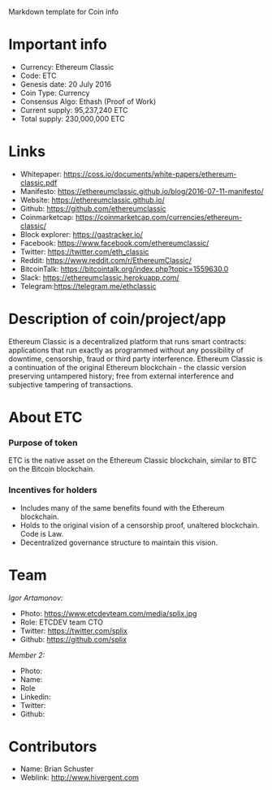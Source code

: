 Markdown template for Coin info

# Important info

+ Currency: Ethereum Classic
+ Code: ETC
+ Genesis date: 20 July 2016
+ Coin Type: Currency
+ Consensus Algo: Ethash (Proof of Work)
+ Current supply: 95,237,240 ETC
+ Total supply: 230,000,000 ETC



# Links

+ Whitepaper: https://coss.io/documents/white-papers/ethereum-classic.pdf
+ Manifesto: https://ethereumclassic.github.io/blog/2016-07-11-manifesto/
+ Website: https://ethereumclassic.github.io/
+ Github: https://github.com/ethereumclassic
+ Coinmarketcap: https://coinmarketcap.com/currencies/ethereum-classic/
+ Block explorer: https://gastracker.io/
+ Facebook: https://www.facebook.com/ethereumclassic/
+ Twitter: https://twitter.com/eth_classic
+ Reddit: https://www.reddit.com/r/EthereumClassic/
+ BitcoinTalk: https://bitcointalk.org/index.php?topic=1559630.0
+ Slack: https://ethereumclassic.herokuapp.com/
+ Telegram:https://telegram.me/ethclassic



# Description of coin/project/app
Ethereum Classic is a decentralized platform that runs smart contracts: applications that run exactly as programmed without any possibility of downtime, censorship, fraud or third party interference. Ethereum Classic is a continuation of the original Ethereum blockchain - the classic version preserving untampered history; free from external interference and subjective tampering of transactions.



# About ETC
### Purpose of token
ETC is the native asset on the Ethereum Classic blockchain, similar to BTC on the Bitcoin blockchain.

### Incentives for holders
+ Includes many of the same benefits found with the Ethereum blockchain.
+ Holds to the original vision of a censorship proof, unaltered blockchain. Code is Law.
+ Decentralized governance structure to maintain this vision.



# Team

*Igor Artamonov:*
+ Photo: https://www.etcdevteam.com/media/splix.jpg
+ Role: ETCDEV team CTO
+ Twitter: https://twitter.com/splix
+ Github: https://github.com/splix

*Member 2:*
+ Photo:
+ Name:
+ Role
+ Linkedin:
+ Twitter:
+ Github:


# Contributors
+ Name: Brian Schuster
+ Weblink: http://www.hivergent.com
